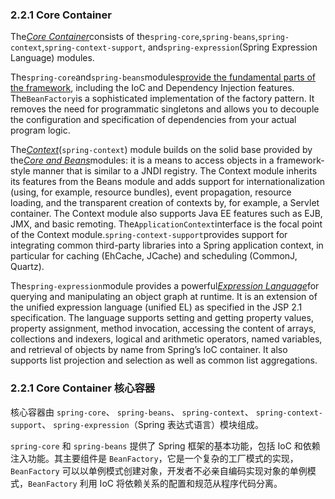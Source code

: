 ### 2.2.1 Core Container

The[_Core Container_](http://docs.spring.io/spring/docs/5.0.0.M4/spring-framework-reference/htmlsingle/#beans-introduction)consists of the`spring-core`,`spring-beans`,`spring-context`,`spring-context-support`, and`spring-expression`\(Spring Expression Language\) modules.

The`spring-core`and`spring-beans`modules[provide the fundamental parts of the framework](http://docs.spring.io/spring/docs/5.0.0.M4/spring-framework-reference/htmlsingle/#beans-introduction), including the IoC and Dependency Injection features. The`BeanFactory`is a sophisticated implementation of the factory pattern. It removes the need for programmatic singletons and allows you to decouple the configuration and specification of dependencies from your actual program logic.

The[_Context_](http://docs.spring.io/spring/docs/5.0.0.M4/spring-framework-reference/htmlsingle/#context-introduction)\(`spring-context`\) module builds on the solid base provided by the[_Core and Beans_](http://docs.spring.io/spring/docs/5.0.0.M4/spring-framework-reference/htmlsingle/#beans-introduction)modules: it is a means to access objects in a framework-style manner that is similar to a JNDI registry. The Context module inherits its features from the Beans module and adds support for internationalization \(using, for example, resource bundles\), event propagation, resource loading, and the transparent creation of contexts by, for example, a Servlet container. The Context module also supports Java EE features such as EJB, JMX, and basic remoting. The`ApplicationContext`interface is the focal point of the Context module.`spring-context-support`provides support for integrating common third-party libraries into a Spring application context, in particular for caching \(EhCache, JCache\) and scheduling \(CommonJ, Quartz\).

The`spring-expression`module provides a powerful[_Expression Language_](http://docs.spring.io/spring/docs/5.0.0.M4/spring-framework-reference/htmlsingle/#expressions)for querying and manipulating an object graph at runtime. It is an extension of the unified expression language \(unified EL\) as specified in the JSP 2.1 specification. The language supports setting and getting property values, property assignment, method invocation, accessing the content of arrays, collections and indexers, logical and arithmetic operators, named variables, and retrieval of objects by name from Spring’s IoC container. It also supports list projection and selection as well as common list aggregations.

### 2.2.1 Core Container 核心容器

核心容器由 `spring-core`、 `spring-beans`、 `spring-context`、 `spring-context-support`、 `spring-expression`（Spring 表达式语言）模块组成。

`spring-core` 和 `spring-beans` 提供了 Spring 框架的基本功能，包括 IoC 和依赖注入功能。其主要组件是 `BeanFactory`，它是一个复杂的工厂模式的实现，`BeanFactory` 可以以单例模式创建对象，开发者不必亲自编码实现对象的单例模式，`BeanFactory` 利用 IoC 将依赖关系的配置和规范从程序代码分离。